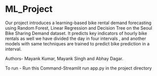 # ML_Project
Our project introduces a learning-based bike rental
demand forecasting using Random Forest, Linear Regression and
Decision Tree on the Seoul Bike Sharing Demand dataset. It
predicts key indicators of hourly bike rentals as well we have
divided the day in four intervals , and another models with same
techniques are trained to predict bike prediction in a interval.

Authors- Mayank Kumar, Mayank Singh and Abhay Dagar.

To run - Run this Command-Streamlit run app.py in the project directory

